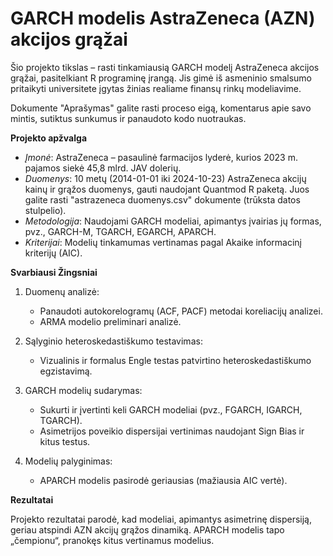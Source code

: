 # GARCH modelis AstraZeneca (AZN) akcijos grąžai

Šio projekto tikslas – rasti tinkamiausią GARCH modelį AstraZeneca akcijos grąžai, pasitelkiant R programinę įrangą. Jis gimė iš asmeninio smalsumo pritaikyti universitete įgytas žinias realiame finansų rinkų modeliavime.

Dokumente "Aprašymas" galite rasti proceso eigą, komentarus apie savo mintis, sutiktus sunkumus ir panaudoto kodo nuotraukas.

**Projekto apžvalga**

* _Įmonė_: AstraZeneca – pasaulinė farmacijos lyderė, kurios 2023 m. pajamos siekė 45,8 mlrd. JAV dolerių.
* _Duomenys_: 10 metų (2014-01-01 iki 2024-10-23) AstraZeneca akcijų kainų ir grąžos duomenys, gauti naudojant Quantmod R paketą. Juos galite rasti "astrazeneca duomenys.csv" dokumente (trūksta datos stulpelio).
* _Metodologija_: Naudojami GARCH modeliai, apimantys įvairias jų formas, pvz., GARCH-M, TGARCH, EGARCH, APARCH.
* _Kriterijai_: Modelių tinkamumas vertinamas pagal Akaike informacinį kriterijų (AIC).

**Svarbiausi Žingsniai**
1. Duomenų analizė:
    * Panaudoti autokorelogramų (ACF, PACF) metodai koreliacijų analizei.
    * ARMA modelio preliminari analizė.

2. Sąlyginio heteroskedastiškumo testavimas:

    * Vizualinis ir formalus Engle testas patvirtino heteroskedastiškumo egzistavimą.
  
3. GARCH modelių sudarymas:
    * Sukurti ir įvertinti keli GARCH modeliai (pvz., FGARCH, IGARCH, TGARCH).
    * Asimetrijos poveikio dispersijai vertinimas naudojant Sign Bias ir kitus testus.

4. Modelių palyginimas:
    * APARCH modelis pasirodė geriausias (mažiausia AIC vertė).

**Rezultatai** 

Projekto rezultatai parodė, kad modeliai, apimantys asimetrinę dispersiją, geriau atspindi AZN akcijų grąžos dinamiką. APARCH modelis tapo „čempionu“, pranokęs kitus vertinamus modelius.
